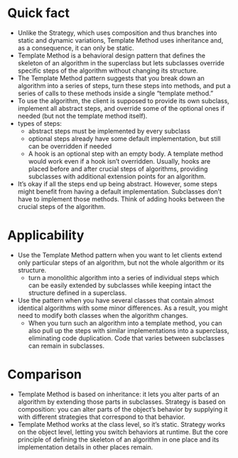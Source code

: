 # Quick fact
- Unlike the Strategy, which uses composition and thus branches into static and dynamic variations, Template Method uses inheritance and, as a consequence, it can only be static.
- Template Method is a behavioral design pattern that defines the skeleton of an algorithm in the superclass but lets subclasses override specific steps of the algorithm without changing its structure.
- The Template Method pattern suggests that you break down an algorithm into a series of steps, turn these steps into methods, and put a series of calls to these methods inside a single “template method.”
- To use the algorithm, the client is supposed to provide its own subclass, implement all abstract steps, and override some of the optional ones if needed (but not the template method itself).
- types of steps:
  - abstract steps must be implemented by every subclass
  - optional steps already have some default implementation, but still can be overridden if needed
  - A hook is an optional step with an empty body. A template method would work even if a hook isn’t overridden. Usually, hooks are placed before and after crucial steps of algorithms, providing subclasses with additional extension points for an algorithm.
- It’s okay if all the steps end up being abstract. However, some steps might benefit from having a default implementation. Subclasses don’t have to implement those methods. Think of adding hooks between the crucial steps of the algorithm.

# Applicability
- Use the Template Method pattern when you want to let clients extend only particular steps of an algorithm, but not the whole algorithm or its structure.
  - turn a monolithic algorithm into a series of individual steps which can be easily extended by subclasses while keeping intact the structure defined in a superclass.
- Use the pattern when you have several classes that contain almost identical algorithms with some minor differences. As a result, you might need to modify both classes when the algorithm changes.
  - When you turn such an algorithm into a template method, you can also pull up the steps with similar implementations into a superclass, eliminating code duplication. Code that varies between subclasses can remain in subclasses.

# Comparison
- Template Method is based on inheritance: it lets you alter parts of an algorithm by extending those parts in subclasses. Strategy is based on composition: you can alter parts of the object’s behavior by supplying it with different strategies that correspond to that behavior.
- Template Method works at the class level, so it’s static. Strategy works on the object level, letting you switch behaviors at runtime. But the core principle of defining the skeleton of an algorithm in one place and its implementation details in other places remain.